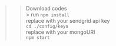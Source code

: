 >>Download codes<br/>>
>> run ``npm install``<br/>
>> replace <YOURAPIKEY> with your sendgrid api key<br/>
>> ``cd ./config/keys``<br/>
>> replace <YOURMONGOURI> with your mongoURI<br/>
>> ``npm start``